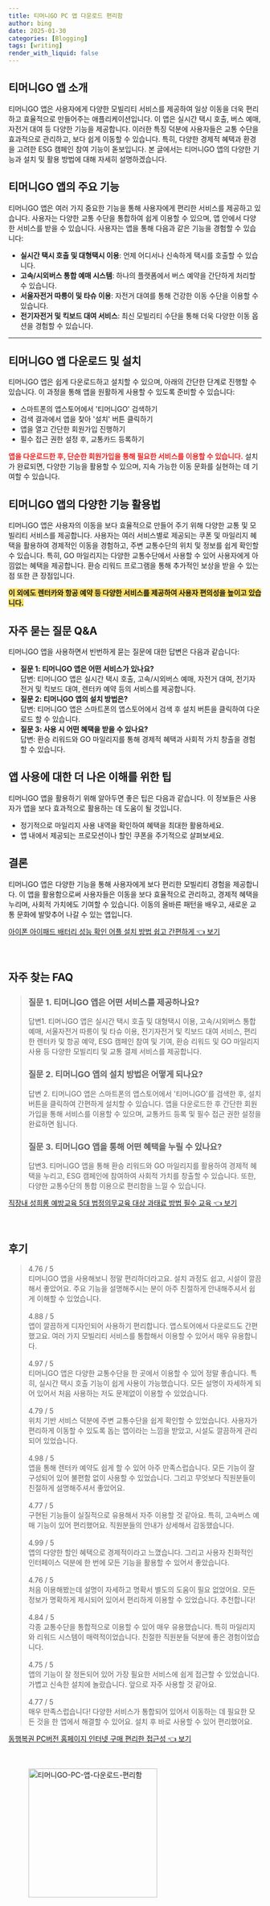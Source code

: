 ```yaml
---
title: 티머니GO PC 앱 다운로드 편리함
author: bing
date: 2025-01-30
categories: [Blogging]
tags: [writing]
render_with_liquid: false
---
```



<h2 id='티머니GO_앱_소개'>티머니GO 앱 소개</h2>

<p>티머니GO 앱은 사용자에게 다양한 모빌리티 서비스를 제공하여 일상 이동을 더욱 편리하고 효율적으로 만들어주는 애플리케이션입니다. 이 앱은 실시간 택시 호출, 버스 예매, 자전거 대여 등 다양한 기능을 제공합니다. 이러한 특징 덕분에 사용자들은 교통 수단을 효과적으로 관리하고, 보다 쉽게 이동할 수 있습니다. 특히, 다양한 경제적 혜택과 환경을 고려한 ESG 캠페인 참여 기능이 돋보입니다. 본 글에서는 티머니GO 앱의 다양한 기능과 설치 및 활용 방법에 대해 자세히 설명하겠습니다.</p>

<h2 id='주요_기능'>티머니GO 앱의 주요 기능</h2>

<p>티머니GO 앱은 여러 가지 중요한 기능을 통해 사용자에게 편리한 서비스를 제공하고 있습니다. 사용자는 다양한 교통 수단을 통합하여 쉽게 이용할 수 있으며, 앱 안에서 다양한 서비스를 받을 수 있습니다. 사용자는 앱을 통해 다음과 같은 기능을 경험할 수 있습니다:</p>

<ul>
    <li><b>실시간 택시 호출 및 대형택시 이용</b>: 언제 어디서나 신속하게 택시를 호출할 수 있습니다.</li>
    <li><b>고속/시외버스 통합 예매 시스템</b>: 하나의 플랫폼에서 버스 예약을 간단하게 처리할 수 있습니다.</li>
    <li><b>서울자전거 따릉이 및 타슈 이용</b>: 자전거 대여를 통해 건강한 이동 수단을 이용할 수 있습니다.</li>
    <li><b>전기자전거 및 킥보드 대여 서비스</b>: 최신 모빌리티 수단을 통해 더욱 다양한 이동 옵션을 경험할 수 있습니다.</li>
</ul>

<hr />

<h2 id='앱_다운로드_및_설치'>티머니GO 앱 다운로드 및 설치</h2>

<p>티머니GO 앱은 쉽게 다운로드하고 설치할 수 있으며, 아래의 간단한 단계로 진행할 수 있습니다. 이 과정을 통해 앱을 원활하게 사용할 수 있도록 준비할 수 있습니다:</p>

<ul>
    <li>스마트폰의 앱스토어에서 '티머니GO' 검색하기</li>
    <li>검색 결과에서 앱을 찾아 '설치' 버튼 클릭하기</li>
    <li>앱을 열고 간단한 회원가입 진행하기</li>
    <li>필수 접근 권한 설정 후, 교통카드 등록하기</li>
</ul>

<p><b><span style="color: #ee2323;">앱을 다운로드한 후, 단순한 회원가입을 통해 필요한 서비스를 이용할 수 있습니다.</span></b> 설치가 완료되면, 다양한 기능을 활용할 수 있으며, 지속 가능한 이동 문화를 실현하는 데 기여할 수 있습니다.</p>

<h2 id='다양한_기능_활용법'>티머니GO 앱의 다양한 기능 활용법</h2>

<p>티머니GO 앱은 사용자의 이동을 보다 효율적으로 만들어 주기 위해 다양한 교통 및 모빌리티 서비스를 제공합니다. 사용자는 여러 서비스별로 제공되는 쿠폰 및 마일리지 혜택을 활용하여 경제적인 이동을 경험하고, 주변 교통수단의 위치 및 정보를 쉽게 확인할 수 있습니다. 특히, GO 마일리지는 다양한 교통수단에서 사용할 수 있어 사용자에게 아낌없는 혜택을 제공합니다. 환승 리워드 프로그램을 통해 추가적인 보상을 받을 수 있는 점 또한 큰 장점입니다.</p>

<p><b><span style="background-color: #ffe066;">이 외에도 렌터카와 항공 예약 등 다양한 서비스를 제공하여 사용자 편의성을 높이고 있습니다.</span></b></p>

<h2 id='자주_묻는_질문'>자주 묻는 질문 Q&A</h2>

<p>티머니GO 앱을 사용하면서 빈번하게 묻는 질문에 대한 답변은 다음과 같습니다:</p>

<ul>
    <li><b>질문 1: 티머니GO 앱은 어떤 서비스가 있나요?</b><br>답변: 티머니GO 앱은 실시간 택시 호출, 고속/시외버스 예매, 자전거 대여, 전기자전거 및 킥보드 대여, 렌터카 예약 등의 서비스를 제공합니다.</li>
    <li><b>질문 2: 티머니GO 앱의 설치 방법은?</b><br>답변: 티머니GO 앱은 스마트폰의 앱스토어에서 검색 후 설치 버튼을 클릭하여 다운로드 할 수 있습니다.</li>
    <li><b>질문 3: 사용 시 어떤 혜택을 받을 수 있나요?</b><br>답변: 환승 리워드와 GO 마일리지를 통해 경제적 혜택과 사회적 가치 창출을 경험할 수 있습니다.</li>
</ul>

<h2 id='앱_사용에_대한_팁'>앱 사용에 대한 더 나은 이해를 위한 팁</h2>

<p>티머니GO 앱을 활용하기 위해 알아두면 좋은 팁은 다음과 같습니다. 이 정보들은 사용자가 앱을 보다 효과적으로 활용하는 데 도움이 될 것입니다.</p>

<ul>
    <li>정기적으로 마일리지 사용 내역을 확인하여 혜택을 최대한 활용하세요.</li>
    <li>앱 내에서 제공되는 프로모션이나 할인 쿠폰을 주기적으로 살펴보세요.</li>
</ul>

<h2 id='결론'>결론</h2>

<p>티머니GO 앱은 다양한 기능을 통해 사용자에게 보다 편리한 모빌리티 경험을 제공합니다. 이 앱을 활용함으로써 사용자들은 이동을 보다 효율적으로 관리하고, 경제적 혜택을 누리며, 사회적 가치에도 기여할 수 있습니다. 이동의 올바른 패턴을 배우고, 새로운 교통 문화에 발맞추어 나갈 수 있는 앱입니다.</p>


<p><a class="click-button" title="아이폰 아이패드 배터리 성능 확인 어플 설치 방법 쉽고 간편하게" href="https://yellowplanner.github.io/posts/%EC%95%84%EC%9D%B4%ED%8F%B0-%EC%95%84%EC%9D%B4%ED%8C%A8%EB%93%9C-%EB%B0%B0%ED%84%B0%EB%A6%AC-%EC%84%B1%EB%8A%A5-%ED%99%95%EC%9D%B8-%EC%96%B4%ED%94%8C-%EC%84%A4%EC%B9%98-%EB%B0%A9%EB%B2%95-%EC%89%BD%EA%B3%A0-%EA%B0%84%ED%8E%B8%ED%95%98%EA%B2%8C/" rel="dofollow">아이폰 아이패드 배터리 성능 확인 어플 설치 방법 쉽고 간편하게 👈 보기</a></p><br>
<h2 id='자주_찾는_FAQ'>자주 찾는 FAQ</h2>
<div itemscope="" itemtype="https://schema.org/FAQPage"> 
<blockquote> 
<div itemscope="" itemprop="mainEntity" itemtype="https://schema.org/Question"> 
<h3 itemprop="name">질문 1. 티머니GO 앱은 어떤 서비스를 제공하나요?</h3> 
<div itemscope="" itemprop="acceptedAnswer" itemtype="https://schema.org/Answer"> 
<span itemprop="text"> 
<p>답변1. 티머니GO 앱은 실시간 택시 호출 및 대형택시 이용, 고속/시외버스 통합 예매, 서울자전거 따릉이 및 타슈 이용, 전기자전거 및 킥보드 대여 서비스, 편리한 렌터카 및 항공 예약, ESG 캠페인 참여 및 기여, 환승 리워드 및 GO 마일리지 사용 등 다양한 모빌리티 및 교통 결제 서비스를 제공합니다.</p> 
</span> 
</div> 
</div> 

<div itemscope="" itemprop="mainEntity" itemtype="https://schema.org/Question"> 
<h3 itemprop="name">질문 2. 티머니GO 앱의 설치 방법은 어떻게 되나요?</h3> 
<div itemscope="" itemprop="acceptedAnswer" itemtype="https://schema.org/Answer"> 
<span itemprop="text"> 
<p>답변 2. 티머니GO 앱은 스마트폰의 앱스토어에서 '티머니GO'를 검색한 후, 설치 버튼을 클릭하여 간편하게 설치할 수 있습니다. 앱을 다운로드한 후 간단한 회원가입을 통해 서비스를 이용할 수 있으며, 교통카드 등록 및 필수 접근 권한 설정을 완료하면 됩니다.</p> 
</span> 
</div> 
</div> 

<div itemscope="" itemprop="mainEntity" itemtype="https://schema.org/Question"> 
<h3 itemprop="name">질문 3. 티머니GO 앱을 통해 어떤 혜택을 누릴 수 있나요?</h3> 
<div itemscope="" itemprop="acceptedAnswer" itemtype="https://schema.org/Answer"> 
<span itemprop="text"> 
<p>답변3. 티머니GO 앱을 통해 환승 리워드와 GO 마일리지를 활용하여 경제적 혜택을 누리고, ESG 캠페인에 참여하여 사회적 가치를 창출할 수 있습니다. 또한, 다양한 교통수단의 통합 이용으로 편리함을 느낄 수 있습니다.</p> 
</span> 
</div> 
</div> 
</blockquote> 
</div>
<p><a class="click-button" title="직장내 성희롱 예방교육 5대 법정의무교육 대상 과태료 방법 필수 교육" href="https://yellowplanner.github.io/posts/%EC%A7%81%EC%9E%A5%EB%82%B4-%EC%84%B1%ED%9D%AC%EB%A1%B1-%EC%98%88%EB%B0%A9%EA%B5%90%EC%9C%A1-5%EB%8C%80-%EB%B2%95%EC%A0%95%EC%9D%98%EB%AC%B4%EA%B5%90%EC%9C%A1-%EB%8C%80%EC%83%81-%EA%B3%BC%ED%83%9C%EB%A3%8C-%EB%B0%A9%EB%B2%95-%ED%95%84%EC%88%98-%EA%B5%90%EC%9C%A1/" rel="dofollow">직장내 성희롱 예방교육 5대 법정의무교육 대상 과태료 방법 필수 교육 👈 보기</a></p><br>
<h2 id='후기'>후기</h2>
<div itemscope itemtype="https://schema.org/Product">
  <blockquote>
  <div itemprop="review" itemscope itemtype="https://schema.org/Review">
      <div itemprop="reviewRating" itemscope itemtype="https://schema.org/Rating"> <span itemprop="ratingValue">4.76</span> / <span itemprop="bestRating">5</span> </div>
      <span itemprop="reviewBody">티머니GO 앱을 사용해보니 정말 편리하더라고요. 설치 과정도 쉽고, 시설이 깔끔해서 좋았어요. 주요 기능을 설명해주시는 분이 아주 친절하게 안내해주셔서 쉽게 이해할 수 있었습니다.</span>
  </div>
  <br>
  <div itemprop="review" itemscope itemtype="https://schema.org/Review">
      <div itemprop="reviewRating" itemscope itemtype="https://schema.org/Rating"> <span itemprop="ratingValue">4.88</span> / <span itemprop="bestRating">5</span> </div>
      <span itemprop="reviewBody">앱이 깔끔하게 디자인되어 사용하기 편리합니다. 앱스토어에서 다운로드도 간편했고요. 여러 가지 모빌리티 서비스를 통합해서 이용할 수 있어서 매우 유용합니다.</span>
  </div>
  <br>
  <div itemprop="review" itemscope itemtype="https://schema.org/Review">
      <div itemprop="reviewRating" itemscope itemtype="https://schema.org/Rating"> <span itemprop="ratingValue">4.97</span> / <span itemprop="bestRating">5</span> </div>
      <span itemprop="reviewBody">티머니GO 앱은 다양한 교통수단을 한 곳에서 이용할 수 있어 정말 좋습니다. 특히, 실시간 택시 호출 기능이 쉽게 사용이 가능했습니다. 모든 설명이 자세하게 되어 있어서 처음 사용하는 저도 문제없이 이용할 수 있었습니다.</span>
  </div>
  <br>
  <div itemprop="review" itemscope itemtype="https://schema.org/Review">
      <div itemprop="reviewRating" itemscope itemtype="https://schema.org/Rating"> <span itemprop="ratingValue">4.79</span> / <span itemprop="bestRating">5</span> </div>
      <span itemprop="reviewBody">위치 기반 서비스 덕분에 주변 교통수단을 쉽게 확인할 수 있었습니다. 사용자가 편리하게 이동할 수 있도록 돕는 앱이라는 느낌을 받았고, 시설도 깔끔하게 관리되어 있었습니다.</span>
  </div>
  <br>
  <div itemprop="review" itemscope itemtype="https://schema.org/Review">
      <div itemprop="reviewRating" itemscope itemtype="https://schema.org/Rating"> <span itemprop="ratingValue">4.98</span> / <span itemprop="bestRating">5</span> </div>
      <span itemprop="reviewBody">앱을 통해 렌터카 예약도 쉽게 할 수 있어 아주 만족스럽습니다. 모든 기능이 잘 구성되어 있어 불편함 없이 사용할 수 있었습니다. 그리고 무엇보다 직원분들이 친절하게 설명해주셔서 좋았어요.</span>
  </div>
  <br>
  <div itemprop="review" itemscope itemtype="https://schema.org/Review">
      <div itemprop="reviewRating" itemscope itemtype="https://schema.org/Rating"> <span itemprop="ratingValue">4.77</span> / <span itemprop="bestRating">5</span> </div>
      <span itemprop="reviewBody">구현된 기능들이 실질적으로 유용해서 자주 이용할 것 같아요. 특히, 고속버스 예매 기능이 있어 편리했어요. 직원분들의 안내가 상세해서 감동했습니다.</span>
  </div>
  <br>
  <div itemprop="review" itemscope itemtype="https://schema.org/Review">
      <div itemprop="reviewRating" itemscope itemtype="https://schema.org/Rating"> <span itemprop="ratingValue">4.99</span> / <span itemprop="bestRating">5</span> </div>
      <span itemprop="reviewBody">앱의 다양한 할인 혜택으로 경제적이라고 느꼈습니다. 그리고 사용자 친화적인 인터페이스 덕분에 한 번에 모든 기능을 활용할 수 있어서 좋았습니다.</span>
  </div>
  <br>
  <div itemprop="review" itemscope itemtype="https://schema.org/Review">
      <div itemprop="reviewRating" itemscope itemtype="https://schema.org/Rating"> <span itemprop="ratingValue">4.76</span> / <span itemprop="bestRating">5</span> </div>
      <span itemprop="reviewBody">처음 이용해봤는데 설명이 자세하고 명확서 별도의 도움이 필요 없었어요. 모든 정보가 명확하게 제시되어 있어서 편리하게 이용할 수 있었습니다. 추천합니다!</span>
  </div>
  <br>
  <div itemprop="review" itemscope itemtype="https://schema.org/Review">
      <div itemprop="reviewRating" itemscope itemtype="https://schema.org/Rating"> <span itemprop="ratingValue">4.84</span> / <span itemprop="bestRating">5</span> </div>
      <span itemprop="reviewBody">각종 교통수단을 통합적으로 이용할 수 있어 매우 유용했습니다. 특히 마일리지와 리워드 시스템이 매력적이었습니다. 친절한 직원분들 덕분에 좋은 경험이었습니다.</span>
  </div>
  <br>
  <div itemprop="review" itemscope itemtype="https://schema.org/Review">
      <div itemprop="reviewRating" itemscope itemtype="https://schema.org/Rating"> <span itemprop="ratingValue">4.75</span> / <span itemprop="bestRating">5</span> </div>
      <span itemprop="reviewBody">앱의 기능이 잘 정돈되어 있어 가장 필요한 서비스에 쉽게 접근할 수 있었습니다. 가볍고 신속한 설치에 놀랐습니다. 앞으로 자주 사용할 것 같아요.</span>
  </div>
  <br>
  <div itemprop="review" itemscope itemtype="https://schema.org/Review">
      <div itemprop="reviewRating" itemscope itemtype="https://schema.org/Rating"> <span itemprop="ratingValue">4.77</span> / <span itemprop="bestRating">5</span> </div>
      <span itemprop="reviewBody">매우 만족스럽습니다! 다양한 서비스가 통합되어 있어서 이동하는 데 필요한 모든 것을 한 앱에서 해결할 수 있어요. 설치 후 바로 사용할 수 있어 편리했어요.</span>
  </div>
  </blockquote>
</div>
<p><a class="click-button" title="동행복권 PC버전 홈페이지 인터넷 구매 편리한 접근성" href="https://yellowplanner.github.io/posts/%EB%8F%99%ED%96%89%EB%B3%B5%EA%B6%8C-PC%EB%B2%84%EC%A0%84-%ED%99%88%ED%8E%98%EC%9D%B4%EC%A7%80-%EC%9D%B8%ED%84%B0%EB%84%B7-%EA%B5%AC%EB%A7%A4-%ED%8E%B8%EB%A6%AC%ED%95%9C-%EC%A0%91%EA%B7%BC%EC%84%B1/" rel="dofollow">동행복권 PC버전 홈페이지 인터넷 구매 편리한 접근성 👈 보기</a></p><br>
<figure class="image"><img src="https://yellowplanner.github.io/assets/img/thumbnail/티머니GO-PC-앱-다운로드-편리함.webp" alt="티머니GO-PC-앱-다운로드-편리함" width="256" height="256"></figure>